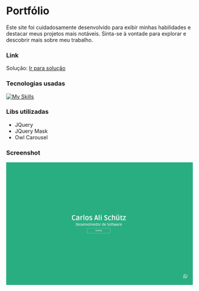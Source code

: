 # Portfólio

Este site foi cuidadosamente desenvolvido para exibir minhas habilidades e destacar meus projetos mais notáveis. Sinta-se à vontade para explorar e descobrir mais sobre meu trabalho.

### Link
 Solução: [Ir para solução](https://carlosalischutz.github.io/Portfolio/)

### Tecnologias usadas

[![My Skills](https://skillicons.dev/icons?i=html,css,js,sass,jquery&perline=3)](https://skillicons.dev)

### Libs utilizadas

- JQuery
- JQuery Mask
- Owl Carousel

### Screenshot
![Screenshot](https://github.com/CarlosAliSchutz/Portfolio/blob/main/assets/img/Screenshot.jpg)
